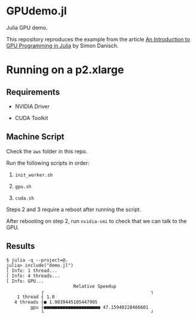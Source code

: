 # GPUdemo.jl

Julia GPU demo.

This repository reproduces the example from the
article [An Introduction to GPU Programming in Julia](https://nextjournal.com/sdanisch/julia-gpu-programming)
by Simon Danisch.

# Running on a p2.xlarge

## Requirements

* NVIDIA Driver

* CUDA Toolkit

## Machine Script

Check the `aws` folder in this repo.

Run the following scripts in order:

1) `init_worker.sh`

2) `gpu.sh`

3) `cuda.sh`

Steps 2 and 3 require a reboot after running the script.

After rebooting on step 2, run `nvidia-smi`
to check that we can talk to the GPU.

## Results

```
$ julia -q --project=@.
julia> include("demo.jl")
[ Info: 1 thread...
[ Info: 4 threads...
[ Info: GPU...
                         Relative Speedup
             ┌                                        ┐
    1 thread ┤ 1.0
   4 threads ┤■ 1.9839445105447995
         gpu ┤■■■■■■■■■■■■■■■■■■■■■ 47.15940228466601
             └                                        ┘
             
             
